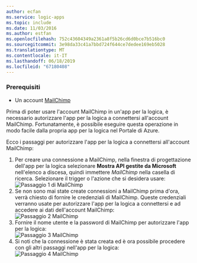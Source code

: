 ```yaml
---
author: ecfan
ms.service: logic-apps
ms.topic: include
ms.date: 11/03/2016
ms.author: estfan
ms.openlocfilehash: 752c43604349a2361a8f5b26cd6d0bce7b516bc0
ms.sourcegitcommit: 3e98da33c41a7bbd724f644ce7dedee169eb5028
ms.translationtype: MT
ms.contentlocale: it-IT
ms.lasthandoff: 06/18/2019
ms.locfileid: "67180408"
---
```

### <a name="prerequisites"></a>Prerequisiti
* Un account [MailChimp](https://www.MailChimp.com/) 

Prima di poter usare l'account MailChimp in un'app per la logica, è necessario autorizzare l'app per la logica a connettersi all'account MailChimp. Fortunatamente, è possibile eseguire questa operazione in modo facile dalla propria app per la logica nel Portale di Azure. 

Ecco i passaggi per autorizzare l'app per la logica a connettersi all'account MailChimp:

1. Per creare una connessione a MailChimp, nella finestra di progettazione dell'app per la logica selezionare **Mostra API gestite da Microsoft** nell'elenco a discesa, quindi immettere *MailChimp* nella casella di ricerca. Selezionare il trigger o l'azione che si desidera usare:  
   ![Passaggio 1 di MailChimp](./media/connectors-create-api-mailchimp/mailchimp-1.png)
2. Se non sono mai state create connessioni a MailChimp prima d'ora, verrà chiesto di fornire le credenziali di MailChimp. Queste credenziali verranno usate per autorizzare l'app per la logica a connettersi e ad accedere ai dati dell'account MailChimp:  
   ![Passaggio 2 MailChimp](./media/connectors-create-api-mailchimp/mailchimp-2.png)
3. Fornire il nome utente e la password di MailChimp per autorizzare l'app per la logica:  
   ![Passaggio 3 MailChimp](./media/connectors-create-api-mailchimp/mailchimp-3.png)   
4. Si noti che la connessione è stata creata ed è ora possibile procedere con gli altri passaggi nell'app per la logica:  
   ![Passaggio 4 MailChimp](./media/connectors-create-api-mailchimp/mailchimp-4.png)

